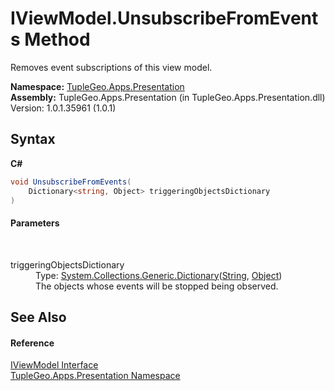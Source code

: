 # IViewModel.UnsubscribeFromEvents Method 
 

Removes event subscriptions of this view model.

**Namespace:**&nbsp;<a href="N_TupleGeo_Apps_Presentation">TupleGeo.Apps.Presentation</a><br />**Assembly:**&nbsp;TupleGeo.Apps.Presentation (in TupleGeo.Apps.Presentation.dll) Version: 1.0.1.35961 (1.0.1)

## Syntax

**C#**<br />
``` C#
void UnsubscribeFromEvents(
	Dictionary<string, Object> triggeringObjectsDictionary
)
```


#### Parameters
&nbsp;<dl><dt>triggeringObjectsDictionary</dt><dd>Type: <a href="http://msdn2.microsoft.com/en-us/library/xfhwa508" target="_blank">System.Collections.Generic.Dictionary</a>(<a href="http://msdn2.microsoft.com/en-us/library/s1wwdcbf" target="_blank">String</a>, <a href="http://msdn2.microsoft.com/en-us/library/e5kfa45b" target="_blank">Object</a>)<br />The objects whose events will be stopped being observed.</dd></dl>

## See Also


#### Reference
<a href="T_TupleGeo_Apps_Presentation_IViewModel">IViewModel Interface</a><br /><a href="N_TupleGeo_Apps_Presentation">TupleGeo.Apps.Presentation Namespace</a><br />